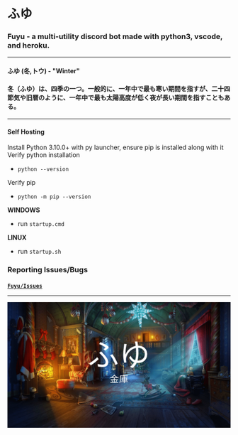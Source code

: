 # **ふゆ**

### Fuyu - a multi-utility discord bot made with python3, vscode, and heroku.
___
#### **ふゆ (冬,トウ) - "Winter"**
#### **冬（ふゆ）は、四季の一つ。一般的に、一年中で最も寒い期間を指すが、二十四節気や旧暦のように、一年中で最も太陽高度が低く夜が長い期間を指すこともある。**
___

#### Self Hosting

Install Python 3.10.0+ with py launcher, ensure pip is installed along with it
<br>
Verify python installation
- `python --version`

Verify pip
- `python -m pip --version`

**WINDOWS**
- run `startup.cmd`
  
**LINUX**
- run `startup.sh`

### **Reporting Issues/Bugs**

**[`Fuyu/Issues`](https://github.com/gooseterv/fuyu/issues)**

___

<img src="assets/repo.png">